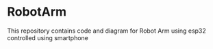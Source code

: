 # RobotArm
This repository contains code and diagram for Robot Arm using esp32 controlled using smartphone
